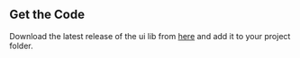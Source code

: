 ## Get the Code
<!-- GetTheCode -->
Download the latest release of the ui lib from [here](https://github.com/wix/wix-ui-lib/releases/download/v2.1.6/wix-ui-lib-v2.1.6.zip) and add it to your project folder.
